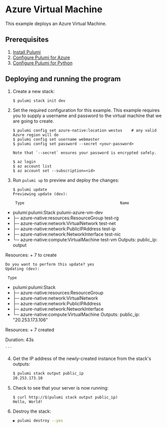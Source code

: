 # Azure Virtual Machine

This example deploys an Azure Virtual Machine.

## Prerequisites

1. [Install Pulumi](https://www.pulumi.com/docs/get-started/install/)
2. [Configure Pulumi for Azure](https://www.pulumi.com/docs/intro/cloud-providers/azure/setup/)
3. [Configure Pulumi for Python](https://www.pulumi.com/docs/intro/languages/python/)

## Deploying and running the program

1. Create a new stack:

    ```bash
    $ pulumi stack init dev
    ```

2. Set the required configuration for this example. This example requires you to supply a username and password to the virtual machine that we are going to create.

    ```
    $ pulumi config set azure-native:location westus    # any valid Azure region will do
    $ pulumi config set username webmaster
    $ pulumi config set password --secret <your-password>

    Note that `--secret` ensures your password is encrypted safely.

    $ az login
    $ az account list
    $ az account set --subscription=<id>

3. Run `pulumi up` to preview and deploy the changes:

    ```
    $ pulumi update
    Previewing update (dev):

     Type                                          Name                   
 +   pulumi:pulumi:Stack                           pulumi-azure-vm-dev
 +   ├─ azure-native:resources:ResourceGroup       test-rg                
 +   ├─ azure-native:network:VirtualNetwork        test-net               
 +   ├─ azure-native:network:PublicIPAddress       test-ip                
 +   ├─ azure-native:network:NetworkInterface      test-nic
 +   └─ azure-native:compute:VirtualMachine        test-vm
Outputs:
    public_ip: output<string>

Resources:
    + 7 to create

    Do you want to perform this update? yes
    Updating (dev):

     Type
 +   pulumi:pulumi:Stack
 +   ├─ azure-native:resources:ResourceGroup
 +   ├─ azure-native:network:VirtualNetwork
 +   ├─ azure-native:network:PublicIPAddress
 +   ├─ azure-native:network:NetworkInterface
 +   └─ azure-native:compute:VirtualMachine
Outputs:
    public_ip: "20.253.173.106"

Resources:
    + 7 created

Duration: 43s

    ```

4. Get the IP address of the newly-created instance from the stack's outputs: 

    ```bash
    $ pulumi stack output public_ip
    20.253.173.10
    ```

5. Check to see that your server is now running:

    ```
    $ curl http://$(pulumi stack output public_ip)
    Hello, World!
    ```

1. Destroy the stack:

    ```bash
    ▶ pulumi destroy --yes
    ```
